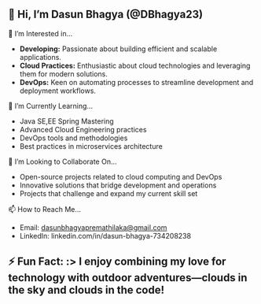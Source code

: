 👋 Hi, I’m Dasun Bhagya (@DBhagya23)
---------------------------------------------------------------------------------------------------------------------------------------
👀 I’m Interested in...
- **Developing:** Passionate about building efficient and scalable applications.
- **Cloud Practices:** Enthusiastic about cloud technologies and leveraging them for modern solutions.
- **DevOps:** Keen on automating processes to streamline development and deployment workflows.

🌱 I’m Currently Learning...
- Java SE,EE Spring Mastering
- Advanced Cloud Engineering practices
- DevOps tools and methodologies
- Best practices in microservices architecture

 💞️ I’m Looking to Collaborate On...
- Open-source projects related to cloud computing and DevOps
- Innovative solutions that bridge development and operations
- Projects that challenge and expand my current skill set

📫 How to Reach Me...
- Email: dasunbhagyapremathilaka@gmail.com
- LinkedIn: linkedin.com/in/dasun-bhagya-734208238

⚡ Fun Fact:
  :> I enjoy combining my love for technology with outdoor adventures—clouds in the sky and clouds in the code!
---------------------------------------------------------------------------------------------------------------------------------------
